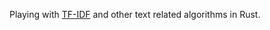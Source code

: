 Playing with [TF-IDF](https://en.wikipedia.org/wiki/Tf%E2%80%93idf) and other text related algorithms in Rust.
